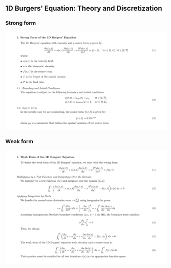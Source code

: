 ## 1D Burgers' Equation: Theory and Discretization

### Strong form
![Theory and Discretization](media/StrongForm.png)

### Weak form
![Theory and Discretization](media/WeakForm.png)
